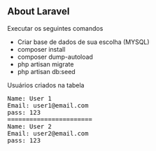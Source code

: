 
## About Laravel

Executar os seguintes comandos

- Criar base de dados de sua escolha (MYSQL)
- composer install
- composer dump-autoload
- php artisan migrate
- php artisan db:seed

Usuários criados na tabela
<pre>
Name: User 1
Email: user1@email.com
pass: 123
=======================
Name: User 2
Email: user2@email.com
pass: 123
</pre>
